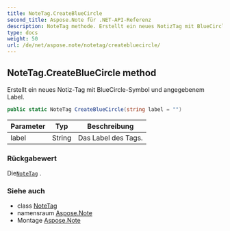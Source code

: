 ```yaml
---
title: NoteTag.CreateBlueCircle
second_title: Aspose.Note für .NET-API-Referenz
description: NoteTag methode. Erstellt ein neues NotizTag mit BlueCircleSymbol und angegebenem Label.
type: docs
weight: 50
url: /de/net/aspose.note/notetag/createbluecircle/
---
```

## NoteTag.CreateBlueCircle method

Erstellt ein neues Notiz-Tag mit BlueCircle-Symbol und angegebenem Label.

```csharp
public static NoteTag CreateBlueCircle(string label = "")
```

| Parameter | Typ | Beschreibung |
| --- | --- | --- |
| label | String | Das Label des Tags. |

### Rückgabewert

Die[`NoteTag`](../) .

### Siehe auch

* class [NoteTag](../)
* namensraum [Aspose.Note](../../notetag/)
* Montage [Aspose.Note](../../../)


